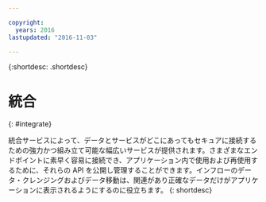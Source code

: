 ```yaml
---

copyright:
  years: 2016
lastupdated: "2016-11-03"

---
```



{:shortdesc: .shortdesc}

# 統合
{: #integrate}

統合サービスによって、データとサービスがどこにあってもセキュアに接続するための強力かつ組み立て可能な幅広いサービスが提供されます。さまざまなエンドポイントに素早く容易に接続でき、アプリケーション内で使用および再使用するために、それらの API を公開し管理することができます。インフローのデータ・クレンジングおよびデータ移動は、関連があり正確なデータだけがアプリケーションに表示されるようにするのに役立ちます。
{: shortdesc}
